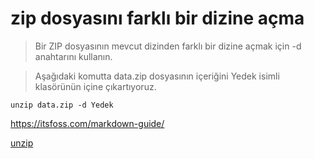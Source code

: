 # zip dosyasını farklı bir dizine açma

> Bir ZIP dosyasının mevcut dizinden farklı bir dizine açmak için -d anahtarını kullanın.

> Aşağıdaki komutta data.zip dosyasının içeriğini Yedek isimli klasörünün içine çıkartıyoruz.

```unzip data.zip -d Yedek```

<https://itsfoss.com/markdown-guide/>

[unzip](https://www.linuxdata.net/orneklerle-linuxta-unzip-komutu-nasil-kullanilir/)
